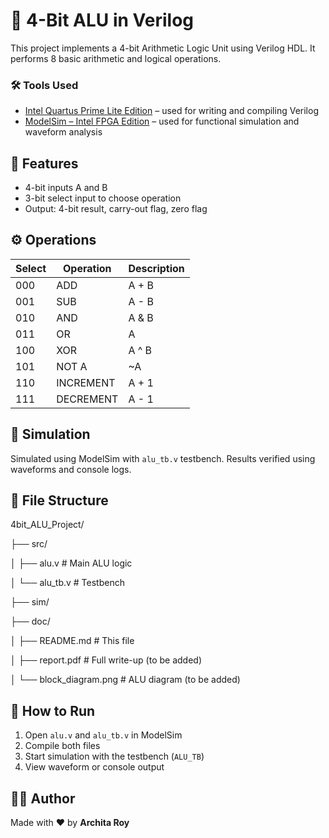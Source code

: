 # 🔢 4-Bit ALU in Verilog

This project implements a 4-bit Arithmetic Logic Unit using Verilog HDL. It performs 8 basic arithmetic and logical operations.

### 🛠️ Tools Used

- [Intel Quartus Prime Lite Edition](https://www.intel.com/content/www/us/en/software-kit/748688/intel-quartus-prime-lite-edition-design-software.html) – used for writing and compiling Verilog
- [ModelSim – Intel FPGA Edition](https://fpgasoftware.intel.com) – used for functional simulation and waveform analysis

## 🚀 Features

- 4-bit inputs A and B
- 3-bit select input to choose operation
- Output: 4-bit result, carry-out flag, zero flag

## ⚙️ Operations

| Select | Operation     | Description      |
|--------|---------------|------------------|
| 000    | ADD           | A + B            |
| 001    | SUB           | A - B            |
| 010    | AND           | A & B            |
| 011    | OR            | A | B            |
| 100    | XOR           | A ^ B            |
| 101    | NOT A         | ~A               |
| 110    | INCREMENT     | A + 1            |
| 111    | DECREMENT     | A - 1            |

## 🧪 Simulation

Simulated using ModelSim with `alu_tb.v` testbench. Results verified using waveforms and console logs.

## 📂 File Structure

4bit_ALU_Project/

├── src/

│   ├── alu.v         # Main ALU logic

│   └── alu_tb.v      # Testbench

├── sim/

├── doc/

│   ├── README.md     # This file

│   ├── report.pdf    # Full write-up (to be added)

│   └── block_diagram.png # ALU diagram (to be added)

## 📌 How to Run

1. Open `alu.v` and `alu_tb.v` in ModelSim
2. Compile both files
3. Start simulation with the testbench (`ALU_TB`)
4. View waveform or console output

## 👩‍💻 Author

Made with ❤️ by **Archita Roy**
